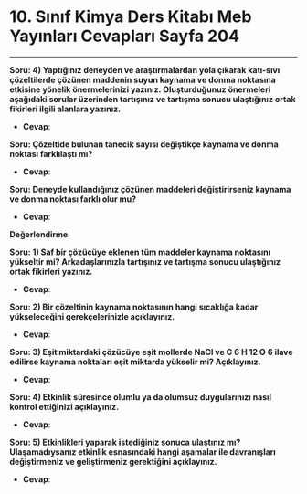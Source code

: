 # 10. Sınıf Kimya Ders Kitabı Meb Yayınları Cevapları Sayfa 204

---

**Soru: 4) Yaptığınız deneyden ve araştırmalardan yola çıkarak katı-sıvı çözeltilerde çözünen maddenin suyun kaynama ve donma noktasına etkisine yönelik önermelerinizi yazınız. Oluşturduğunuz önermeleri aşağıdaki sorular üzerinden tartışınız ve tartışma sonucu ulaştığınız ortak fikirleri ilgili alanlara yazınız.**

-   **Cevap**:

**Soru: Çözeltide bulunan tanecik sayısı değiştikçe kaynama ve donma noktası farklılaştı mı?**

-   **Cevap**:

**Soru: Deneyde kullandığınız çözünen maddeleri değiştirirseniz kaynama ve donma noktası farklı olur mu?**

-   **Cevap**:

**Değerlendirme**

**Soru: 1) Saf bir çözücüye eklenen tüm maddeler kaynama noktasını yükseltir mi? Arkadaşlarınızla tartışınız ve tartışma sonucu ulaştığınız ortak fikirleri yazınız.**

-   **Cevap**:

**Soru: 2) Bir çözeltinin kaynama noktasının hangi sıcaklığa kadar yükseleceğini gerekçelerinizle açıklayınız.**

-   **Cevap**:

**Soru: 3) Eşit miktardaki çözücüye eşit mollerde NaCl ve C 6 H 12 O 6 ilave edilirse kaynama noktaları eşit miktarda yükselir mi? Açıklayınız.**

-   **Cevap**:

**Soru: 4) Etkinlik süresince olumlu ya da olumsuz duygularınızı nasıl kontrol ettiğinizi açıklayınız.**

-   **Cevap**:

**Soru: 5) Etkinlikleri yaparak istediğiniz sonuca ulaştınız mı? Ulaşamadıysanız etkinlik esnasındaki hangi aşamalar ile davranışları değiştirmeniz ve geliştirmeniz gerektiğini açıklayınız.**

-   **Cevap**: